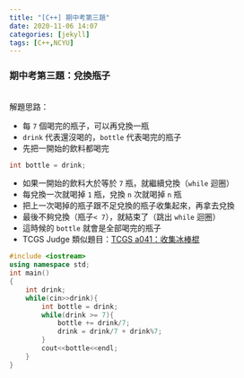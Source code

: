 ```yaml
---
title: "[C++] 期中考第三題"
date: 2020-11-06 14:07
categories: [jekyll]
tags: [C++,NCYU]
---
```


### 期中考第三題：兌換瓶子

<br>
解題思路：<br>

* 每 `7` 個喝完的瓶子，可以再兌換一瓶
* `drink` 代表還沒喝的，`bottle` 代表喝完的瓶子
* 先把一開始的飲料都喝完
```c++
int bottle = drink;
```
* 如果一開始的飲料大於等於 `7` 瓶，就繼續兌換（`while` 迴圈）
* 每兌換一次就喝掉 `1` 瓶，兌換 `n` 次就喝掉 `n` 瓶
* 把上一次喝掉的瓶子跟不足兌換的瓶子收集起來，再拿去兌換
* 最後不夠兌換（瓶子`< 7`），就結束了（跳出 `while` 迴圈）
* 這時候的 `bottle` 就會是全部喝完的瓶子
* TCGS Judge 類似題目：[TCGS a041：收集冰棒棍](http://www.tcgs.tc.edu.tw:1218/ShowProblem?problemid=a041)

```c++
#include <iostream>
using namespace std;
int main()
{
    int drink;
    while(cin>>drink){
        int bottle = drink;
        while(drink >= 7){
            bottle += drink/7;
            drink = drink/7 + drink%7;
        }
        cout<<bottle<<endl;
    }
}
```
